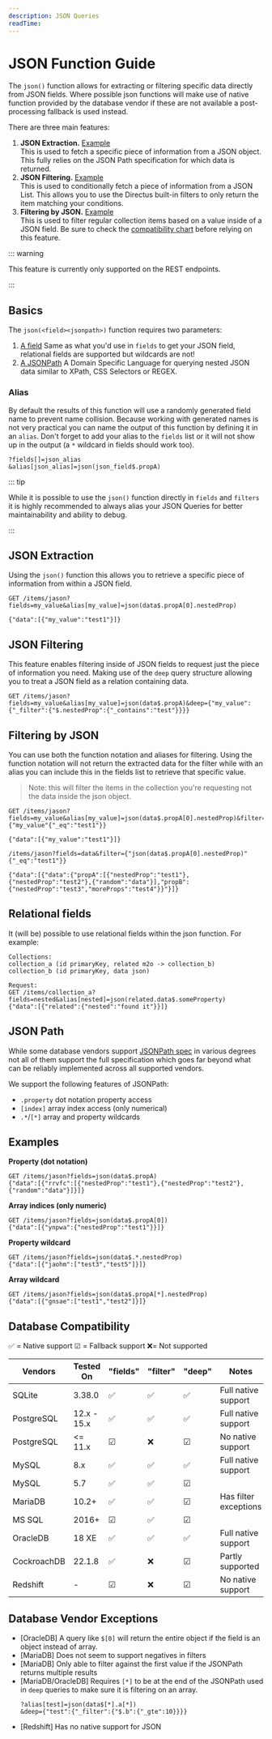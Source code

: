 ```yaml
---
description: JSON Queries
readTime:
---
```


# JSON Function Guide

The `json()` function allows for extracting or filtering specific data directly from JSON fields. Where possible json
functions will make use of native function provided by the database vendor if these are not available a post-processing
fallback is used instead.

There are three main features:

1. **JSON Extraction.** [Example](/reference/json-query.md#basics) \
   This is used to fetch a specific piece of information from a JSON object. This fully relies on the JSON Path specification
   for which data is returned.
2. **JSON Filtering.** [Example](/reference/json-query.md#deep-queries) \
   This is used to conditionally fetch a piece of information from a JSON List. This allows you to use the Directus built-in
   filters to only return the item matching your conditions.
3. **Filtering by JSON.** [Example](/reference/json-query.md#filtering) \
   This is used to filter regular collection items based on a value inside of a JSON field. Be sure to check the [compatibility chart](/reference/json-query.md#compatibility)
   before relying on this feature.

::: warning

This feature is currently only supported on the REST endpoints.

:::

## Basics

The `json(<field><jsonpath>)` function requires two parameters:

1. [A field](#fields) Same as what you'd use in `fields` to get your JSON field, relational fields are supported but
   wildcards are not!
2. [A JSONPath](/reference/json-query.md#json-path) A Domain Specific Language for querying nested JSON data similar to
   XPath, CSS Selectors or REGEX.

### Alias

By default the results of this function will use a randomly generated field name to prevent name collision. Because
working with generated names is not very practical you can name the output of this function by defining it in an
`alias`. Don't forget to add your alias to the `fields` list or it will not show up in the output (a `*` wildcard in
fields should work too).

```
?fields[]=json_alias
&alias[json_alias]=json(json_field$.propA)
```

::: tip

While it is possible to use the `json()` function directly in `fields` and `filters` it is highly recommended to always
alias your JSON Queries for better maintainability and ability to debug.

:::

## JSON Extraction

Using the `json()` function this allows you to retrieve a specific piece of information from within a JSON field.

```
GET /items/jason?fields=my_value&alias[my_value]=json(data$.propA[0].nestedProp)

{"data":[{"my_value":"test1"}]}
```

## JSON Filtering

This feature enables filtering inside of JSON fields to request just the piece of information you need. Making use of
the `deep` query structure allowing you to treat a JSON field as a relation containing data.

```
GET /items/jason?fields=my_value&alias[my_value]=json(data$.propA)&deep={"my_value":{"_filter":{"$.nestedProp":{"_contains":"test"}}}}
```

## Filtering by JSON

You can use both the function notation and aliases for filtering. Using the function notation will not return the
extracted data for the filter while with an alias you can include this in the fields list to retrieve that specific
value.

> Note: this will filter the items in the collection you're requesting not the data inside the json object.

```
GET /items/jason?fields=my_value&alias[my_value]=json(data$.propA[0].nestedProp)&filter={"my_value"{"_eq":"test1"}}

{"data":[{"my_value":"test1"}]}
```

```
/items/jason?fields=data&filter={"json(data$.propA[0].nestedProp)"{"_eq":"test1"}}

{"data":[{"data":{"propA":[{"nestedProp":"test1"},{"nestedProp":"test2"},{"random":"data"}],"propB":{"nestedProp":"test3","moreProps":"test4"}}"}]}
```

## Relational fields

It (will be) possible to use relational fields within the json function. For example:

```
Collections:
collection_a (id primaryKey, related m2o -> collection_b)
collection_b (id primaryKey, data json)

Request:
GET /items/collection_a?fields=nested&alias[nested]=json(related.data$.someProperty)
{"data":[{"related":{"nested":"found it"}}]}
```

## JSON Path

While some database vendors support
[JSONPath spec](https://www.ietf.org/archive/id/draft-goessner-dispatch-jsonpath-00.html) in various degrees not all of
them support the full specification which goes far beyond what can be reliably implemented across all supported vendors.

We support the following features of JSONPath:

- `.property` dot notation property access
- `[index]` array index access (only numerical)
- `.*`/`[*]` array and property wildcards

## Examples

**Property (dot notation)**

```
GET /items/jason?fields=json(data$.propA)
{"data":[{"rrvfc":[{"nestedProp":"test1"},{"nestedProp":"test2"},{"random":"data"}]}]}
```

**Array indices (only numeric)**

```
GET /items/jason?fields=json(data$.propA[0])
{"data":[{"ynpwa":{"nestedProp":"test1"}}]}
```

**Property wildcard**

```
GET /items/jason?fields=json(data$.*.nestedProp)
{"data":[{"jaohm":["test3","test5"]}]}
```

**Array wildcard**

```
GET /items/jason?fields=json(data$.propA[*].nestedProp)
{"data":[{"gnsae":["test1","test2"]}]}
```

## Database Compatibility

✅ = Native support ☑ = Fallback support ❌= Not supported

| Vendors     | Tested On   | "fields" | "filter" | "deep" | Notes                 |
| ----------- | ----------- | -------- | -------- | ------ | --------------------- |
| SQLite      | 3.38.0      | ✅       | ✅       | ✅     | Full native support   |
| PostgreSQL  | 12.x - 15.x | ✅       | ✅       | ✅     | Full native support   |
| PostgreSQL  | <= 11.x     | ☑        | ❌       | ☑      | No native support     |
| MySQL       | 8.x         | ✅       | ✅       | ✅     | Full native support   |
| MySQL       | 5.7         | ✅       | ✅       | ☑      |
| MariaDB     | 10.2+       | ✅       | ✅       | ☑      | Has filter exceptions |
| MS SQL      | 2016+       | ☑        | ✅       | ☑      |
| OracleDB    | 18 XE       | ✅       | ✅       | ✅     | Full native support   |
| CockroachDB | 22.1.8      | ✅       | ❌       | ☑      | Partly supported      |
| Redshift    | -           | ☑        | ❌       | ☑      | No native support     |

## Database Vendor Exceptions

- [OracleDB] A query like `$[0]` will return the entire object if the field is an object instead of array.
- [MariaDB] Does not seem to support negatives in filters
- [MariaDB] Only able to filter against the first value if the JSONPath returns multiple results
- [MariaDB/OracleDB] Requires `[*]` to be at the end of the JSONPath used in `deep` queries to make sure it is filtering
  on an array.
  ```
  ?alias[test]=json(data$[*].a[*])
  &deep={"test":{"_filter":{"$.b":{"_gte":10}}}}
  ```
- [Redshift] Has no native support for JSON
